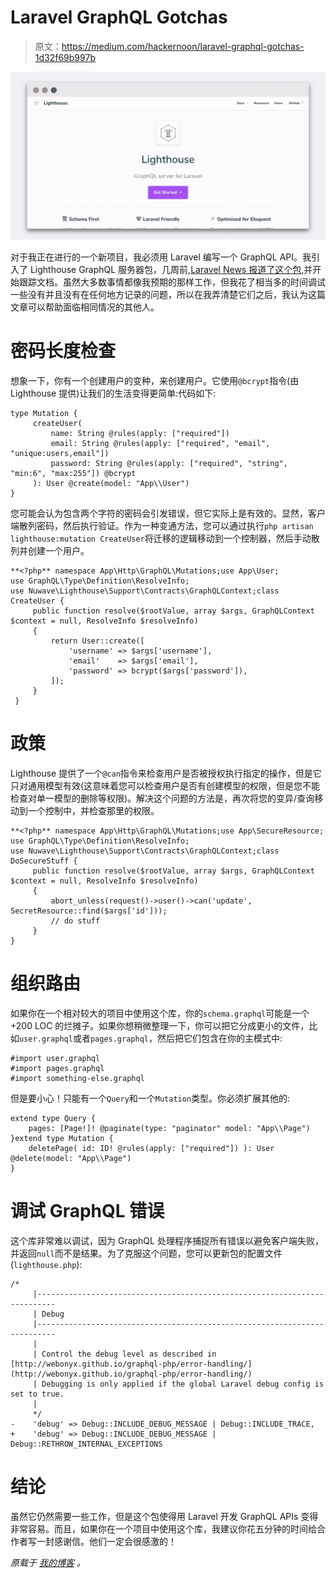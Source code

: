 # Laravel GraphQL Gotchas

> 原文：<https://medium.com/hackernoon/laravel-graphql-gotchas-1d32f69b997b>

![](img/ea2e684e8d3e46d54aa8fb494cbb1139.png)

对于我正在进行的一个新项目，我必须用 Laravel 编写一个 GraphQL API。我引入了 Lighthouse GraphQL 服务器包，几周前,[Laravel News 报道了这个包,](https://laravel-news.com/lighthouse-graphql-server-for-laravel)并开始跟踪文档。虽然大多数事情都像我预期的那样工作，但我花了相当多的时间调试一些没有并且没有在任何地方记录的问题，所以在我弄清楚它们之后，我认为这篇文章可以帮助面临相同情况的其他人。

# 密码长度检查

想象一下，你有一个创建用户的变种，来创建用户。它使用`@bcrypt`指令(由 Lighthouse 提供)让我们的生活变得更简单:代码如下:

```
type Mutation {
     createUser(
         name: String @rules(apply: ["required"])
         email: String @rules(apply: ["required", "email", "unique:users,email"])
         password: String @rules(apply: ["required", "string", "min:6", "max:255"]) @bcrypt
     ): User @create(model: "App\\User")
}
```

您可能会认为包含两个字符的密码会引发错误，但它实际上是有效的。显然，客户端散列密码，然后执行验证。作为一种变通方法，您可以通过执行`php artisan lighthouse:mutation CreateUser`将迁移的逻辑移动到一个控制器，然后手动散列并创建一个用户。

```
**<?php** namespace App\Http\GraphQL\Mutations;use App\User;
use GraphQL\Type\Definition\ResolveInfo;
use Nuwave\Lighthouse\Support\Contracts\GraphQLContext;class CreateUser {
     public function resolve($rootValue, array $args, GraphQLContext $context = null, ResolveInfo $resolveInfo)
     {
         return User::create([
             'username' => $args['username'],
             'email'    => $args['email'],
             'password' => bcrypt($args['password']),
         ]);
     }
 }
```

# 政策

Lighthouse 提供了一个`@can`指令来检查用户是否被授权执行指定的操作，但是它只对通用模型有效(这意味着您可以检查用户是否有创建模型的权限，但是您不能检查对单一模型的删除等权限)。解决这个问题的方法是，再次将您的变异/查询移动到一个控制中，并检查那里的权限。

```
**<?php** namespace App\Http\GraphQL\Mutations;use App\SecureResource;
use GraphQL\Type\Definition\ResolveInfo;
use Nuwave\Lighthouse\Support\Contracts\GraphQLContext;class DoSecureStuff {
     public function resolve($rootValue, array $args, GraphQLContext $context = null, ResolveInfo $resolveInfo)
     {
         abort_unless(request()->user()->can('update', SecretResource::find($args['id']));
         // do stuff
     }
}
```

# 组织路由

如果你在一个相对较大的项目中使用这个库，你的`schema.graphql`可能是一个+200 LOC 的烂摊子。如果你想稍微整理一下，你可以把它分成更小的文件，比如`user.graphql`或者`pages.graphql`，然后把它们包含在你的主模式中:

```
#import user.graphql
#import pages.graphql
#import something-else.graphql
```

但是要小心！只能有一个`Query`和一个`Mutation`类型。你必须扩展其他的:

```
extend type Query {
    pages: [Page!]! @paginate(type: "paginator" model: "App\\Page")
}extend type Mutation {
    deletePage( id: ID! @rules(apply: ["required"]) ): User @delete(model: "App\\Page")
}
```

# 调试 GraphQL 错误

这个库非常难以调试，因为 GraphQL 处理程序捕捉所有错误以避免客户端失败，并返回`null`而不是结果。为了克服这个问题，您可以更新包的配置文件(`lighthouse.php`):

```
/*
     |--------------------------------------------------------------------------
     | Debug
     |--------------------------------------------------------------------------
     |
     | Control the debug level as described in [http://webonyx.github.io/graphql-php/error-handling/](http://webonyx.github.io/graphql-php/error-handling/)
     | Debugging is only applied if the global Laravel debug config is set to true.
     |
     */
-    'debug' => Debug::INCLUDE_DEBUG_MESSAGE | Debug::INCLUDE_TRACE,
+    'debug' => Debug::INCLUDE_DEBUG_MESSAGE | Debug::RETHROW_INTERNAL_EXCEPTIONS
```

# 结论

虽然它仍然需要一些工作，但是这个包使得用 Laravel 开发 GraphQL APIs 变得非常容易。而且，如果你在一个项目中使用这个库，我建议你花五分钟的时间给合作者写一封感谢信。他们一定会很感激的！

*原载于* [*我的博客*](https://miguelpiedrafita.com/laravel-graphql-gotchas/) *。*